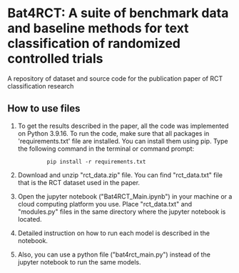 # Bat4RCT: A suite of benchmark data and baseline methods for text classification of randomized controlled trials
A repository of dataset and source code for the publication paper of RCT classification research 

## How to use files  
1. To get the results described in the paper, all the code was implemented on Python 3.9.16. To run the code, make sure that all packages in 'requirements.txt' file are installed. You can install them using pip. Type the following command in the terminal or command prompt: 
                
                pip install -r requirements.txt 

2. Download and unzip "rct_data.zip" file. You can find "rct_data.txt" file that is the RCT dataset used in the paper. 
 
3. Open the jupyter notebook ("Bat4RCT_Main.ipynb") in your machine or a cloud computing platform you use. Place "rct_data.txt" and "modules.py" files in the same directory where the jupyter notebook is located. 

4. Detailed instruction on how to run each model is described in the notebook.

5. Also, you can use a python file ("bat4rct_main.py") instead of the jupyter notebook to run the same models.

